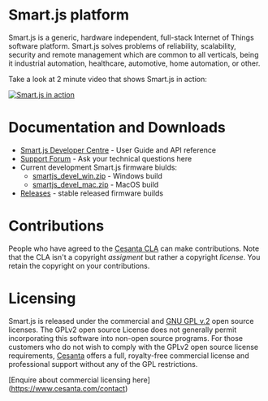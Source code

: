 # Smart.js platform

Smart.js is a generic, hardware independent, full-stack
Internet of Things software platform.
Smart.js solves problems of reliability, scalability, security
and remote management which are common to all verticals, being it industrial
automation, healthcare, automotive, home automation, or other.

Take a look at 2 minute video that shows Smart.js in action:

[![Smart.js in action](https://docs.cesanta.com/images/Smart.js.clip.png)](https://www.youtube.com/watch?v=6DYfGsqQzCg)

# Documentation and Downloads

- [Smart.js Developer Centre](https://docs.cesanta.com/smartjs) - User Guide and API reference
- [Support Forum](http://forum.cesanta.com/index.php?p=/categories/smart-js) -
  Ask your technical questions here
- Current development Smart.js firmware biulds:
   - [smartjs\_devel\_win.zip](https://backend.cesanta.com/devel/smartjs_devel_win.zip) - Windows build
   - [smartjs\_devel\_mac.zip](https://backend.cesanta.com/devel/smartjs_devel_mac.zip) - MacOS build
- [Releases](https://github.com/cesanta/smart.js/releases) - stable released firmware builds

# Contributions

People who have agreed to the
[Cesanta CLA](https://docs.cesanta.com/contributors_la.shtml)
can make contributions. Note that the CLA isn't a copyright
_assigment_ but rather a copyright _license_.
You retain the copyright on your contributions.

# Licensing

Smart.js is released under the commercial and
[GNU GPL v.2](http://www.gnu.org/licenses/old-licenses/gpl-2.0.html) open
source licenses. The GPLv2 open source License does not generally permit
incorporating this software into non-open source programs.
For those customers who do not wish to comply with the GPLv2 open
source license requirements,
[Cesanta](https://www.cesanta.com) offers a full,
royalty-free commercial license and professional support
without any of the GPL restrictions.

[Enquire about commercial licensing here] (https://www.cesanta.com/contact)
